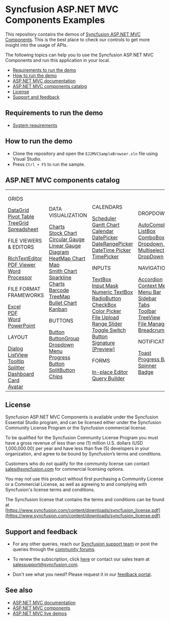 # Syncfusion ASP.NET MVC Components Examples

This repository contains the demos of [Syncfusion ASP.NET MVC Components](https://www.syncfusion.com/aspnet-mvc-ui-controls/). This is the best place to check our controls to get more insight into the usage of APIs.

The following topics can help you to use the Syncfusion ASP.NET MVC Components and run this application in your local.

* [Requirements to run the demo](#requirements-to-run-the-demo)
* [How to run the demo](#how-to-run-the-demo)
* [ASP.NET MVC documentation](https://ej2.syncfusion.com/aspnetmvc/documentation/introduction)
* [ASP.NET MVC components catalog](#aspnet-mvc-components-catalog)
* [License](#license)
* [Support and feedback](#support-and-feedback)

## Requirements to run the demo

* [System requirements](https://ej2.syncfusion.com/aspnetmvc/documentation/system-requirements/)

## How to run the demo

* Clone the repository and open the `EJ2MVCSampleBrowser.sln` file using Visual Studio.
* Press `Ctrl + F5` to run the sample.

## ASP.NET MVC components catalog

<table id="table">
    <tbody>
        <colgroup>
            <col style="width: 220px">
            <col style="width: 260px">
            <col style="width: 220px">
            <col style="width: 220px">
        </colgroup>
    </tbody>
    <tr>
        <td>
            <div><p class="controlcategory">GRIDS</p></div>
            <div class="controlanchorlink"><a target="_self" href="https://ej2.syncfusion.com/aspnetmvc/documentation/grid/getting-started-core">DataGrid</a></div>
            <div class="controlanchorlink"><a target="_self" href="https://ej2.syncfusion.com/aspnetmvc/documentation/pivot-table/getting-started">Pivot Table</a></div>
            <div class="controlanchorlink"><a target="_self" href="https://ej2.syncfusion.com/aspnetmvc/documentation/tree-grid/getting-started-core">TreeGrid</a></div>
            <div class="controlanchorlink"><a target="_self" href="https://ej2.syncfusion.com/aspnetmvc/documentation/spreadsheet/getting-started-core">Spreadsheet</a></div>
            <div><p class="controlcategory">FILE VIEWERS & EDITORS</p></div>
            <div class="controlanchorlink"><a target="_self" href="https://ej2.syncfusion.com/aspnetmvc/documentation/rich-text-editor/getting-started">RichTextEditor</a></div>
            <div class="controlanchorlink"><a target="_self" href="https://ej2.syncfusion.com/aspnetmvc/documentation/pdfviewer/getting-started">PDF Viewer</a></div>
            <div class="controlanchorlink"><a target="_self" href="https://ej2.syncfusion.com/aspnetmvc/documentation/document-editor/getting-started-core">Word Processor</a></div>
            <div><p class="controlcategory">FILE FORMAT FRAMEWORKS</p></div>
            <div class="controlanchorlink"><a target="_self" href="https://help.syncfusion.com/file-formats/xlsio/create-read-edit-excel-files-in-asp-net-mvc-c-sharp">Excel</a></div>
            <div class="controlanchorlink"><a target="_self" href="https://help.syncfusion.com/file-formats/pdf/create-pdf-file-in-asp-net-mvc">PDF</a></div>
            <div class="controlanchorlink"><a target="_self" href="https://help.syncfusion.com/file-formats/docio/create-word-document-in-asp-net-mvc">Word</a></div>
            <div class="controlanchorlink"><a target="_self" href="https://help.syncfusion.com/file-formats/presentation/create-read-edit-powerpoint-files-in-asp-net-mvc">PowerPoint</a></div>
            <div><p class="controlcategory">LAYOUT</p></div>
            <div class="controlanchorlink"><a target="_self" href="https://ej2.syncfusion.com/aspnetmvc/documentation/dialog/getting-started">Dialog</a></div>
            <div class="controlanchorlink"><a target="_self" href="https://ej2.syncfusion.com/aspnetmvc/documentation/listview/getting-started">ListView</a></div>
            <div class="controlanchorlink"><a target="_self" href="https://ej2.syncfusion.com/aspnetmvc/documentation/tooltip/getting-started-asp-core">Tooltip</a></div>
            <div class="controlanchorlink"><a target="_self" href="https://ej2.syncfusion.com/aspnetmvc/documentation/splitter/getting-started">Splitter</a></div>
            <div class="controlanchorlink"><a target="_self" href="https://ej2.syncfusion.com/aspnetmvc/documentation/dashboard-layout/getting-started/">Dashboard</a></div>
            <div class="controlanchorlink"><a target="_self" href="https://ej2.syncfusion.com/aspnetmvc/documentation/card/getting-started">Card</a></div>
            <div class="controlanchorlink"><a target="_self" href="https://ej2.syncfusion.com/aspnetmvc/documentation/avatar/getting-started-asp-core">Avatar</a></div>
        </td>
        <td>
            <div><p class="controlcategory">DATA VISUALIZATION</p></div>
            <div class="controlanchorlink"><a target="_self" href="https://ej2.syncfusion.com/aspnetmvc/documentation/chart/getting-started">Charts</a></div>
            <div class="controlanchorlink"><a target="_self" href="https://ej2.syncfusion.com/aspnetmvc/documentation/stock-chart/getting-started">Stock Chart</a></div>
            <div class="controlanchorlink"><a target="_self" href="https://ej2.syncfusion.com/aspnetmvc/documentation/circular-gauge/getting-started">Circular Gauge</a></div>
            <div class="controlanchorlink"><a target="_self" href="https://ej2.syncfusion.com/aspnetmvc/documentation/linear-gauge/getting-started">Linear Gauge</a></div>
            <div class="controlanchorlink"><a target="_self" href="https://ej2.syncfusion.com/aspnetmvc/documentation/diagram/getting-started">Diagram</a></div>
            <div class="controlanchorlink"><a target="_self" href="https://ej2.syncfusion.com/aspnetmvc/documentation/heatmap-chart/getting-started">HeatMap Chart</a></div>
            <div class="controlanchorlink"><a target="_self" href="https://ej2.syncfusion.com/aspnetmvc/documentation/maps/getting-started">Map</a></div>
            <div class="controlanchorlink"><a target="_self" href="https://ej2.syncfusion.com/aspnetmvc/documentation/smithchart/getting-started">Smith Chart</a></div>
            <div class="controlanchorlink"><a target="_self" href="https://ej2.syncfusion.com/aspnetmvc/documentation/sparkline/getting-started">Sparkline Charts</a></div>
            <div class="controlanchorlink"><a target="_self" href="https://ej2.syncfusion.com/aspnetmvc/documentation/barcode/getting-started">Barcode</a></div>
            <div class="controlanchorlink"><a target="_self" href="https://ej2.syncfusion.com/aspnetmvc/documentation/treemap/getting-started">TreeMap</a></div>
            <div class="controlanchorlink"><a target="_self" href="https://ej2.syncfusion.com/aspnetmvc/documentation/bullet-chart/getting-started">Bullet Chart</a></div>
            <div class="controlanchorlink"><a target="_self" href="https://ej2.syncfusion.com/aspnetmvc/documentation/kanban/getting-started">Kanban</a></div>
            <div><p class="controlcategory">BUTTONS</p></div>
            <div class="controlanchorlink"><a target="_self" href="https://ej2.syncfusion.com/aspnetmvc/documentation/button/getting-started">Button</a></div>
            <div class="controlanchorlink"><a target="_self" href="https://ej2.syncfusion.com/aspnetmvc/documentation/button-group/getting-started">ButtonGroup</a></div>
            <div class="controlanchorlink"><a target="_self" href="https://ej2.syncfusion.com/aspnetmvc/documentation/drop-down-button/getting-started">Dropdown Menu</a></div>
            <div class="controlanchorlink"><a target="_self" href="https://ej2.syncfusion.com/aspnetmvc/documentation/progress-button/getting-started">Progress Button</a></div>
            <div class="controlanchorlink"><a target="_self" href="https://ej2.syncfusion.com/aspnetmvc/documentation/split-button/getting-started">SplitButton</a></div>
            <div class="controlanchorlink"><a target="_self" href="https://ej2.syncfusion.com/aspnetmvc/documentation/chips/getting-started">Chips</a></div>
        </td>
        <td>
            <div><p class="controlcategory">CALENDARS</p></div>
            <div class="controlanchorlink"><a target="_self" href="https://ej2.syncfusion.com/aspnetmvc/documentation/schedule/getting-started">Scheduler</a></div>
            <div class="controlanchorlink"><a target="_self" href="https://ej2.syncfusion.com/aspnetmvc/documentation/gantt/getting-started">Gantt Chart</a></div>
            <div class="controlanchorlink"><a target="_self" href="https://ej2.syncfusion.com/aspnetmvc/documentation/calendar/getting-started">Calendar</a></div>
            <div class="controlanchorlink"><a target="_self" href="https://ej2.syncfusion.com/aspnetmvc/documentation/datepicker/getting-started">DatePicker</a></div>
            <div class="controlanchorlink"><a target="_self" href="https://ej2.syncfusion.com/aspnetmvc/documentation/daterangepicker/getting-started">DateRangePicker</a></div>
            <div class="controlanchorlink"><a target="_self" href="https://ej2.syncfusion.com/aspnetmvc/documentation/datetimepicker/getting-started">DateTime Picker</a></div>
            <div class="controlanchorlink"><a target="_self" href="https://ej2.syncfusion.com/aspnetmvc/documentation/timepicker/getting-started">TimePicker</a></div>
            <div><p class="controlcategory">INPUTS</p></div>
            <div class="controlanchorlink"><a target="_self" href="https://ej2.syncfusion.com/aspnetmvc/documentation/textbox/getting-started">TextBox</a></div>
            <div class="controlanchorlink"><a target="_self" href="https://ej2.syncfusion.com/aspnetmvc/documentation/maskedtextbox/getting-started/">Input Mask</a></div>
            <div class="controlanchorlink"><a target="_self" href="https://ej2.syncfusion.com/aspnetmvc/documentation/numerictextbox/getting-started">Numeric TextBox</a></div>
            <div class="controlanchorlink"><a target="_self" href="https://ej2.syncfusion.com/aspnetmvc/documentation/radio-button/getting-started">RadioButton</a></div>
            <div class="controlanchorlink"><a target="_self" href="https://ej2.syncfusion.com/aspnetmvc/documentation/check-box/getting-started">CheckBox</a></div>
            <div class="controlanchorlink"><a target="_self" href="https://ej2.syncfusion.com/aspnetmvc/documentation/color-picker/getting-started">Color Picker</a></div>
            <div class="controlanchorlink"><a target="_self" href="https://ej2.syncfusion.com/aspnetmvc/documentation/uploader/getting-started">File Upload</a></div>
            <div class="controlanchorlink"><a target="_self" href="https://ej2.syncfusion.com/aspnetmvc/documentation/range-slider/getting-started">Range Slider</a></div>
            <div class="controlanchorlink"><a target="_self" href="https://ej2.syncfusion.com/aspnetmvc/documentation/switch/getting-started">Toggle Switch Button</a></div>
            <div class="controlanchorlink"><a target="_self" href="https://ej2.syncfusion.com/aspnetmvc/documentation/signature/getting-started">Signature [Preview]</a></div>
            <div><p class="controlcategory">FORMS</p></div>
            <div class="controlanchorlink"><a target="_self" href="https://ej2.syncfusion.com/aspnetmvc/documentation/in-place-editor/getting-started">In-place Editor</a></div>
            <div class="controlanchorlink"><a target="_self" href="https://ej2.syncfusion.com/aspnetmvc/documentation/query-builder/getting-started">Query Builder</a></div>
        </td>
        <td>
            <div><p class="controlcategory">DROPDOWNS</p></div>
            <div class="controlanchorlink"><a target="_self" href="https://ej2.syncfusion.com/aspnetmvc/documentation/auto-complete/getting-started">AutoComplete</a></div>
            <div class="controlanchorlink"><a target="_self" href="https://ej2.syncfusion.com/aspnetmvc/documentation/list-box/getting-started-core">ListBox</a></div>
            <div class="controlanchorlink"><a target="_self" href="https://ej2.syncfusion.com/aspnetmvc/documentation/combo-box/getting-started">ComboBox</a></div>
            <div class="controlanchorlink"><a target="_self" href="https://ej2.syncfusion.com/aspnetmvc/documentation/drop-down-list/getting-started">Dropdown List</a></div>
            <div class="controlanchorlink"><a target="_self" href="https://ej2.syncfusion.com/aspnetmvc/documentation/multi-select/getting-started">Multiselect DropDown</a></div>
            <div><p class="controlcategory">NAVIGATION</p></div>
            <div class="controlanchorlink"><a target="_self" href="https://ej2.syncfusion.com/aspnetmvc/documentation/accordion/getting-started">Accordion</a></div>
            <div class="controlanchorlink"><a target="_self" href="https://ej2.syncfusion.com/aspnetmvc/documentation/context-menu/getting-started">Context Menu</a></div>
            <div class="controlanchorlink"><a target="_self" href="https://ej2.syncfusion.com/aspnetmvc/documentation/menu/getting-started">Menu Bar</a></div>
            <div class="controlanchorlink"><a target="_self" href="https://ej2.syncfusion.com/aspnetmvc/documentation/sidebar/getting-started">Sidebar</a></div>
            <div class="controlanchorlink"><a target="_self" href="https://ej2.syncfusion.com/aspnetmvc/documentation/tab/getting-started">Tabs</a></div>
            <div class="controlanchorlink"><a target="_self" href="https://ej2.syncfusion.com/aspnetmvc/documentation/toolbar/getting-started">Toolbar</a></div>
            <div class="controlanchorlink"><a target="_self" href="https://ej2.syncfusion.com/aspnetmvc/documentation/treeview/getting-started">TreeView</a></div>
            <div class="controlanchorlink"><a target="_self" href="https://ej2.syncfusion.com/aspnetmvc/documentation/file-manager/getting-started">File Manager</a></div>
            <div class="controlanchorlink"><a target="_self" href="https://ej2.syncfusion.com/aspnetmvc/documentation/breadcrumb/getting-started">Breadcrumb</a></div>
            <div><p class="controlcategory">NOTIFICATION</p></div>
            <div class="controlanchorlink"><a target="_self" href="https://ej2.syncfusion.com/aspnetmvc/documentation/toast/getting-started">Toast</a></div>
            <div class="controlanchorlink"><a target="_self" href="https://ej2.syncfusion.com/aspnetmvc/documentation/progress-bar/getting-started">Progress Bar</a></div>
            <div class="controlanchorlink"><a target="_self" href="https://ej2.syncfusion.com/aspnetmvc/documentation/spinner/getting-started-asp-core">Spinner</a></div>
            <div class="controlanchorlink"><a target="_self" href="https://ej2.syncfusion.com/aspnetmvc/documentation/badge/getting-started-asp-core">Badge</a></div>
        </td>
    </tr>
</table>

## License

Syncfusion ASP.NET MVC Components is available under the Syncfusion Essential Studio program, and can be licensed either under the Syncfusion Community License Program or the Syncfusion commercial license.

To be qualified for the Syncfusion Community License Program you must have a gross revenue of less than one (1) million U.S. dollars (USD 1,000,000.00) per year and have less than five (5) developers in your organization, and agree to be bound by Syncfusion’s terms and conditions.

Customers who do not qualify for the community license can contact sales@syncfusion.com for commercial licensing options.

You may not use this product without first purchasing a Community License or a Commercial License, as well as agreeing to and complying with Syncfusion's license terms and conditions.

The Syncfusion license that contains the terms and conditions can be found at
[https://www.syncfusion.com/content/downloads/syncfusion_license.pdf](https://www.syncfusion.com/content/downloads/syncfusion_license.pdf)

## Support and feedback

* For any other queries, reach our [Syncfusion support team](https://support.syncfusion.com/) or post the queries through the [community forums](https://www.syncfusion.com/forums?utm_source=github&utm_medium=listing).

* To renew the subscription, click [here](https://www.syncfusion.com/sales/products?utm_source=github&utm_medium=listing) or contact our sales team at <salessupport@syncfusion.com>.

* Don't see what you need? Please request it in our [feedback portal](https://www.syncfusion.com/feedback/aspnet-mvc).

## See also

* [ASP.NET MVC documentation](https://ej2.syncfusion.com/aspnetmvc/documentation/introduction)
* [ASP.NET MVC components](https://www.syncfusion.com/aspnet-mvc-ui-controls/)
* [ASP.NET MVC live demos](https://ej2.syncfusion.com/aspnetmvc/)
